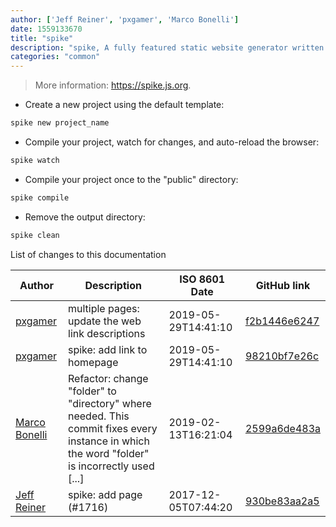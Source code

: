 ```yaml
---
author: ['Jeff Reiner', 'pxgamer', 'Marco Bonelli']
date: 1559133670
title: "spike"
description: "spike, A fully featured static website generator written in JavaScript."
categories: "common"
---
```

> More information: <https://spike.js.org>.

- Create a new project using the default template:

```bash
spike new project_name
```

- Compile your project, watch for changes, and auto-reload the browser:

```bash
spike watch
```

- Compile your project once to the "public" directory:

```bash
spike compile
```

- Remove the output directory:

```bash
spike clean
```
List of changes to this documentation


Author | Description | ISO 8601 Date | GitHub link
------|-----|-----|-----
[pxgamer](mailto:owzie123@gmail.com) | multiple pages: update the web link descriptions | 2019-05-29T14:41:10 | [f2b1446e6247](https://github.com/tldr-pages/tldr/commit/f2b1446e6247d3e794ee6577dee0c867dfc9af26)
[pxgamer](mailto:owzie123@gmail.com) | spike: add link to homepage | 2019-05-29T14:41:10 | [98210bf7e26c](https://github.com/tldr-pages/tldr/commit/98210bf7e26c6e2b968a5b94b4e1891f2f25c149)
[Marco Bonelli](mailto:mb5.marcob@gmail.com) | Refactor: change "folder" to "directory" where needed. This commit fixes every instance in which the word "folder" is incorrectly used [...] | 2019-02-13T16:21:04 | [2599a6de483a](https://github.com/tldr-pages/tldr/commit/2599a6de483a70601ab17b29e0f18a5a8bdcaa12)
[Jeff Reiner](mailto:theundeadghost@gmail.com) | spike: add page (#1716) | 2017-12-05T07:44:20 | [930be83aa2a5](https://github.com/tldr-pages/tldr/commit/930be83aa2a591cc567dca7d3d019f9efac61ad9)

